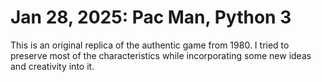 # Jan 28, 2025: Pac Man, Python 3
This is an original replica of the authentic game from 1980. I tried to preserve most of the characteristics while incorporating some new ideas and creativity into it.
